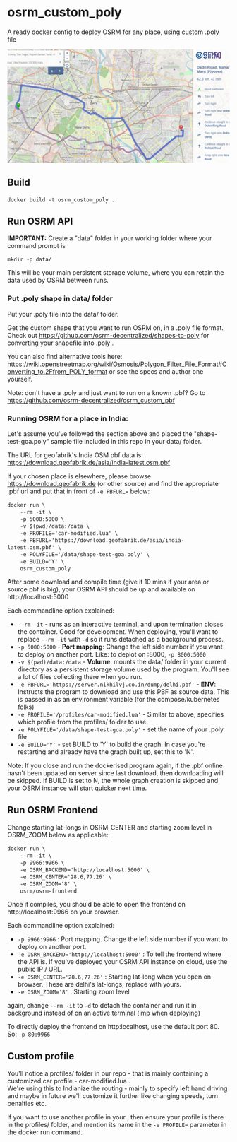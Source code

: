# osrm_custom_poly
A ready docker config to deploy OSRM for any place, using custom .poly file

![delhi-screenshot](delhi-screenshot.png)

## Build

```
docker build -t osrm_custom_poly .
```

## Run OSRM API

**IMPORTANT:** Create a "data" folder in your working folder where your command prompt is
```
mkdir -p data/
```
This will be your main persistent storage volume, where you can retain the data used by OSRM between runs.

### Put .poly shape in data/ folder
Put your .poly file into the data/ folder.

Get the custom shape that you want to run OSRM on, in a .poly file format.  
Check out https://github.com/osrm-decentralized/shapes-to-poly for converting your shapefile into .poly .

You can also find alternative tools here: https://wiki.openstreetmap.org/wiki/Osmosis/Polygon_Filter_File_Format#Converting_to.2Ffrom_POLY_format or see the specs and author one yourself.

Note: don't have a .poly and just want to run on a known .pbf? Go to https://github.com/osrm-decentralized/osrm_custom_pbf


### Running OSRM for a place in India:

Let's assume you've followed the section above and placed the "shape-test-goa.poly" sample file included in this repo in your data/ folder.

The URL for geofabrik's India OSM pbf data is: https://download.geofabrik.de/asia/india-latest.osm.pbf

If your chosen place is elsewhere, please browse https://download.geofabrik.de (or other source) and find the appropriate .pbf url and put that in front of `-e PBFURL=` below:

```
docker run \
	--rm -it \
	-p 5000:5000 \
	-v $(pwd)/data:/data \
	-e PROFILE='car-modified.lua' \
	-e PBFURL='https://download.geofabrik.de/asia/india-latest.osm.pbf' \
	-e POLYFILE='/data/shape-test-goa.poly' \
	-e BUILD='Y' \
	osrm_custom_poly
```

After some download and compile time (give it 10 mins if your area or source pbf is big), your OSRM API should be up and available on http://localhost:5000

Each commandline option explained:

- `--rm -it` - runs as an interactive terminal, and upon termination closes the container. Good for development. When deploying, you'll want to replace `--rm -it` with `-d` so it runs detached as a background process.
- `-p 5000:5000` - **Port mapping**: Change the left side number if you want to deploy on another port. Like: to deplot on :8000, `-p 8000:5000`
- `-v $(pwd)/data:/data` - **Volume**: mounts the data/ folder in your current directory as a persistent storage volume used by the program. You'll see a lot of files collecting there when you run.
- `-e PBFURL='https://server.nikhilvj.co.in/dump/delhi.pbf'` - **ENV**: Instructs the program to download and use this PBF as source data. This is passed in as an environment variable (for the compose/kubernetes folks)
- `-e PROFILE='/profiles/car-modified.lua'` - Similar to above, specifies which profile from the profiles/ folder to use.
- `-e POLYFILE='/data/shape-test-goa.poly'` - set the name of your .poly file
- `-e BUILD='Y'` - set BUILD to 'Y' to build the graph. In case you're restarting and already have the graph built up, set this to 'N'.


Note: If you close and run the dockerised program again, if the .pbf online hasn't been updated on server since last download, then downloading will be skipped. If BUILD is set to N, the whole graph creation is skipped and your OSRM instance will start quicker next time.


## Run OSRM Frontend

Change starting lat-longs in OSRM_CENTER and starting zoom level in OSRM_ZOOM below as applicable:

```
docker run \
	--rm -it \
	-p 9966:9966 \
	-e OSRM_BACKEND='http://localhost:5000' \
	-e OSRM_CENTER='28.6,77.26' \
	-e OSRM_ZOOM='8' \
	osrm/osrm-frontend
```

Once it compiles, you should be able to open the frontend on http://localhost:9966 on your browser.

Each commandline option explained:

- `-p 9966:9966` : Port mapping. Change the left side number if you want to deploy on another port.
- `-e OSRM_BACKEND='http://localhost:5000'` : To tell the frontend where the API is. If you've deployed your OSRM API instance on cloud, use the public IP / URL.
- `-e OSRM_CENTER='28.6,77.26'` : Starting lat-long when you open on browser. These are delhi's lat-longs; replace with yours.
- `-e OSRM_ZOOM='8'` : Starting zoom level

again, change `--rm -it` to `-d` to detach the container and run it in background instead of on an active terminal (imp when deploying)

To directly deploy the frontend on http:localhost, use the default port 80. So: `-p 80:9966`


## Custom profile

You'll notice a profiles/ folder in our repo - that is mainly containing a customized car profile - car-modified.lua .  
We're using this to Indianize the routing - mainly to specify left hand driving and maybe in future we'll customize it further like changing speeds, turn penalties etc. 

If you want to use another profile in your , then ensure your profile is there in the profiles/ folder, and mention its name in the `-e PROFILE=` parameter in the docker run command. 
